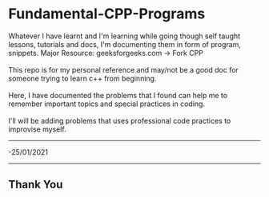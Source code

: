 # Fundamental-CPP-Programs
Whatever I have learnt and I'm learning while going though self taught lessons, tutorials and docs, I'm documenting them in form of program, snippets. Major Resource: geeksforgeeks.com -> Fork CPP<br /><br />
This repo is for my personal reference and may/not be a good doc for someone trying to learn c++ from beginning.<br /><br />
Here, I have documented the problems that I found can help me to remember important topics and special practices in coding.<br /><br />
I'll will be adding problems that uses professional code practices to improvise myself. <br />
<hr />
-25/01/2021<br />
<hr />

## Thank You
